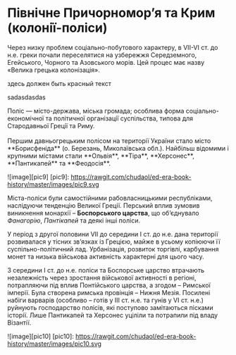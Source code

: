 Пiвнiчне Причорномор’я та Крим (колонiї-полiси)
===============================================

Через низку проблем соціально-побутового характеру, в VII-VI ст. до н.е.
греки почали переселятися на узбережжя Середземного, Егейського, Чорного
та Азовського морів. Цей процес має назву «Велика грецька колонізація».

<div id="eoz">
здесь должен быть красный текст
</div>
<p>sadasdasdas</p>
<div class="eoz">
Полiс — мiсто-держава, мiська громада; особлива форма соцiально-економiчної
та полiтичної органiзацiї суспiльства, типова для Стародавньої Грецiї та Риму.
</div></br>
Першим давньогрецьким полісом на території України стало місто
**Борисфеніда** (о. Березань, Миколаївська обл.). Найбільш відомими і
крупними містами стали **Ольвія**, **Тіра**, **Херсонес**,
**Пантикапей** та **Феодосія**.

![image][pic9]
[pic9]: https://rawgit.com/chudaol/ed-era-book-history/master/images/pic9.svg


Міста-поліси були самостійними рабовласницькими республіками, наслідуючи
тенденцію Великої Греції. Перський вплив зумовив виникнення монархії –
**Боспорського царства**, що об’єднувало *Фанагорію*, *Пантікапей* та
деякі інші поліси.

У період з другої половини VII до середини І ст. до н.е. дана території
розвивалася у тісних зв’язках із Грецією, майже в усьому копіюючи її
суспільно-політичний лад. Урбанізація, розвиток торгівлі, карбування
монет та низька військова активність характерні для цього часу.

З середини І ст. до н.е. поліси та Боспорське царство втрачають
незалежність через зростання військової активності в регіоні,
потрапляючи під вплив Понтійського царства, а згодом – Римської імперії.
Була створена римська провінція – Нижня Мезія. Посилені набіги варварів
(особливо – готів у ІІІ ст. н.е. та гунів у VI ст. н.е.) руйнують
господарство полісів, які поступово замітаються пісками історії. Лише
Пантикапей та Херсонес уціліли та потрапили під владу Візантії.

![image][pic10]
[pic10]: https://rawgit.com/chudaol/ed-era-book-history/master/images/pic10.svg